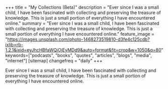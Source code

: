 +++
title =  "My Collections (Beta)"
description = "Ever since I was a small child, I have been fascinated with collecting and preserving the treasure of knowledge. This is just a small portion of everything I have encountered online."
summary = "Ever since I was a small child, I have been fascinated with collecting and preserving the treasure of knowledge. This is just a small portion of everything I have encountered online."
feature_image = "https://images.unsplash.com/photo-1468273519810-d3fe4c125cdb?ixlib=rb-1.2.1&ixid=eyJhcHBfaWQiOjEyMDd9&auto=format&fit=crop&w=1050&q=80"
keywords=["podcasts", "books", "quotes", "articles", "blogs", "media", "internet"]
[sitemap]
    changefreq = "daily"
+++

Ever since I was a small child, I have been fascinated with collecting and preserving the treasure of knowledge. This is just a small portion of everything I have encountered online.